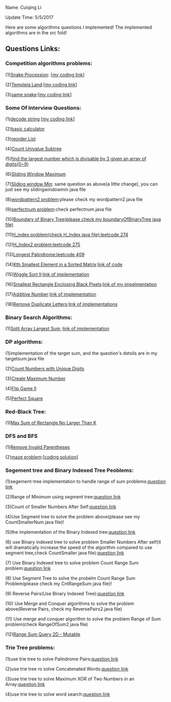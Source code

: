 Name: Cuiqing Li

Update Time: 5/5/2017

Here are some algorithms questions I implemented!
The implemented algorithms are in the src fold!

## Questions Links:

### Competition algorithms problems:

(1)[Snake Procession](https://www.codechef.com/SNCKQL17/problems/SNAKPROC): [[my coding link](https://github.com/tiandiao123/Algorithms-Problems/blob/master/src/Snake.java)]

(2)[Templela Land](https://www.codechef.com/SNCKQL17/problems/TEMPLELA):[[my coding link](https://github.com/tiandiao123/Algorithms-Problems/blob/master/src/TemplateLand.java)]

(3)[same snake](https://www.codechef.com/SNCKQL17/problems/SAMESNAK):[[my coding link](https://github.com/tiandiao123/Algorithms-Problems/blob/master/src/SameSnake.java)]

### Some Of Interview Questions:
(1)[decode string](https://www.careercup.com/question?id=5692396030394368):[[my coding link](https://github.com/tiandiao123/Algorithms-Problems/blob/master/src/Decodestring.java)]

(2)[basic calculator](https://leetcode.com/problems/basic-calculator/)

(3)[reorder List](https://leetcode.com/problems/reorder-list/)

(4)[Count Univalue Subtree](https://leetcode.com/problems/count-univalue-subtrees/)

(5)[find the largest number which is divisable by 3 given an array of digits(0~9)](https://www.careercup.com/question?id=5746456070717440)

(6)[Sliding Window Maximum](https://leetcode.com/problems/sliding-window-maximum/#/description) 

(7)[Sliding window Min](https://leetcode.com/problems/sliding-window-maximum/#/description): same question as above(a little change), you can just see my slidingwindowmin java file

(8)[wordpattern2 problem](https://leetcode.com/problems/word-pattern-ii/#/description):please check my wordpattern2.java file

(9)[perfectnum problem](https://leetcode.com/contest/leetcode-weekly-contest-25/problems/perfect-number/):check perfectnum.java file

(10)[Boundary of Binary Tree(please check my boundaryOfBinaryTree java file)](https://leetcode.com/problems/boundary-of-binary-tree/#/description)

(11)[H_index problem(check H_Index java file):leetcode 274](https://leetcode.com/problems/h-index/#/description)

(12)[H_Index2 problem:leetcode 275](https://leetcode.com/problems/h-index-ii/#/description)

(13)[Longest Palindrome:leetcode 409](https://leetcode.com/problems/longest-palindrome/#/description)

(14)[Kth Smallest Element in a Sorted Matrix](https://leetcode.com/problems/kth-smallest-element-in-a-sorted-matrix/#/description):[link of code](https://github.com/tiandiao123/Algorithms-Problems/blob/master/src/KthSmallestElement.java)

(15)[Wiggle Sort II](https://leetcode.com/problems/wiggle-sort-ii/#/description):[link of implementation](https://github.com/tiandiao123/Algorithms-Problems/blob/master/src/WiggleSort2.java)

(16)[Smallest Rectangle Enclosing Black Pixels](https://leetcode.com/problems/smallest-rectangle-enclosing-black-pixels/#/description):[link of my impelmentation](https://github.com/tiandiao123/Algorithms-Problems/blob/master/src/SmallestRectabgle.java)

(17)[Additive Number](https://leetcode.com/problems/additive-number/#/description):[link of implementation](https://github.com/tiandiao123/Algorithms-Problems/blob/master/src/AdditiveNumber.java)

(18)[Remove Duplicate Letters](https://leetcode.com/problems/remove-duplicate-letters/#/description):[link of implementations](https://github.com/tiandiao123/Algorithms-Problems/blob/master/src/RemoveDuplicates.java)

### Binary Search Algorithms:

(1)[Split Array Largest Sum ](https://leetcode.com/problems/split-array-largest-sum/#/description):[link of implementation](https://github.com/tiandiao123/Algorithms-Problems/blob/master/src/SplitArray.java)

### DP algorithms:

(1)implementation of the target sum, and the question's detsils are in my targetsum.java file

(2)[Count Numbers with Unique Digits](https://leetcode.com/problems/count-numbers-with-unique-digits/#/description)

(3)[Create Maximum Number](https://leetcode.com/problems/create-maximum-number/#/description)

(4)[Flip Game II](https://leetcode.com/problems/flip-game-ii/#/description)

(5)[Perfect Square](https://leetcode.com/problems/perfect-squares/#/description)

### Red-Black Tree:

(1)[Max Sum of Rectangle No Larger Than K](https://leetcode.com/problems/max-sum-of-sub-matrix-no-larger-than-k/#/description)

### DFS and BFS

(1)[Remove Invalid Parentheses](https://leetcode.com/problems/remove-invalid-parentheses/#/description)

(2)[maze problem](https://leetcode.com/problems/the-maze/#/description):[[coding solution](https://github.com/tiandiao123/Algorithms-Problems/blob/master/src/Maze1.java)]

### Segement tree and Binary Indexed Tree Peoblems:

(1)segement-tree implementation to handle range of sum problems:[question link](https://www.hackerearth.com/practice/notes/segment-tree-and-lazy-propagation/)

(2)Range of Minimum using segment tree:[question link](https://www.topcoder.com/community/data-science/data-science-tutorials/range-minimum-query-and-lowest-common-ancestor/)

(3)Count of Smaller Numbers After Self:[question link](https://leetcode.com/problems/count-of-smaller-numbers-after-self/?tab=Description#/description)

(4)Use Segment tree to solve the problem above(please see my CountSmallerNum java file)!

(5)the implementation of the Binary Indexed tree:[question link](https://www.topcoder.com/community/data-science/data-science-tutorials/binary-indexed-trees/)

(6) use  Binary indexed tree to solve problem Smaller Numbers After self(it will dramatically increase the speed of the algorithm compared to use segment tree,check CountSmaller java file):[question link](https://leetcode.com/problems/count-of-smaller-numbers-after-self/#/description)

(7) Use Binary Indexed tree to solve problem Count Range Sum problem:[question link](https://leetcode.com/problems/count-of-range-sum/#/description)

(8) Use Segment Tree to solve the probelm Count Range Sum Problem(please check my CntRangeSum java file)!

(9) Reverse Pairs(Use Binary Indexed Tree):[question link](https://leetcode.com/problems/reverse-pairs/?tab=Description#/description)

(10) Use Merge and Conquer algorithms to solve the problem above(Reverse Pairs, check my ReversePairs2.java file)

(11) Use merge and conquer algorithm to solve the problem Range of Sum problem(check RangeOfSum2 java file)

(12)[Range Sum Query 2D - Mutable](https://leetcode.com/problems/range-sum-query-2d-mutable/#/description)

### Trie Tree problems:

(1)use trie tree to solve Palindrome Pairs:[question link](https://leetcode.com/problems/palindrome-pairs/#/description)

(2)use trie tree ro solve Concatenated Words:[question link](https://leetcode.com/problems/concatenated-words/#/description)

(3)use trie tree to solve Maximum XOR of Two Numbers in an Array:[question link](https://leetcode.com/problems/maximum-xor-of-two-numbers-in-an-array/#/description)

(4)use trie tree to solve word search:[question link](https://leetcode.com/problems/word-search-ii/#/description)
